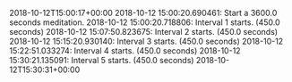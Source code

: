 2018-10-12T15:00:17+00:00
2018-10-12 15:00:20.690461: Start a 3600.0 seconds meditation.
2018-10-12 15:00:20.718806: Interval 1 starts. (450.0 seconds)
2018-10-12 15:07:50.823675: Interval 2 starts. (450.0 seconds)
2018-10-12 15:15:20.930140: Interval 3 starts. (450.0 seconds)
2018-10-12 15:22:51.033274: Interval 4 starts. (450.0 seconds)
2018-10-12 15:30:21.135091: Interval 5 starts. (450.0 seconds)
2018-10-12T15:30:31+00:00
